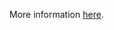 More information [here](https://docs.prismacloud.io/en/enterprise-edition/policy-reference/kubernetes-policies/kubernetes-policy-index/serviceaccounts-and-nodes-potentially-exposed-to-cve-2020-8554).
